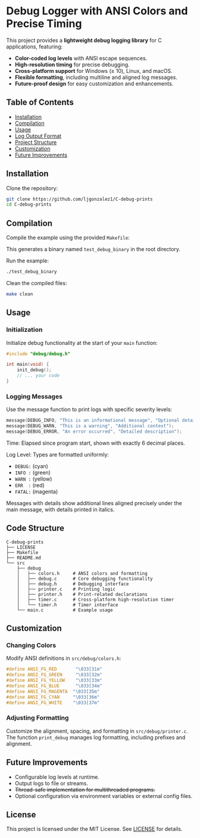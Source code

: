 # Debug Logger with ANSI Colors and Precise Timing

This project provides a **lightweight debug logging library** for C applications, featuring:

- **Color-coded log levels** with ANSI escape sequences.
- **High-resolution timing** for precise debugging.
- **Cross-platform support** for Windows (≥ 10), Linux, and macOS.
- **Flexible formatting**, including multiline and aligned log messages.
- **Future-proof design** for easy customization and enhancements.

## Table of Contents
- [Installation](#installation)
- [Compilation](#compilation)
- [Usage](#usage)
- [Log Output Format](#log-output-format)
- [Project Structure](#project-structure)
- [Customization](#customization)
- [Future Improvements](#future-improvements)

## Installation

Clone the repository:

```sh
git clone https://github.com/ljgonzalez1/C-debug-prints
cd C-debug-prints
```

## Compilation

Compile the example using the provided `Makefile`:

This generates a binary named `test_debug_binary` in the root directory.

Run the example:
```bash
./test_debug_binary
```

Clean the compiled files:
```bash
make clean
```

## Usage

### Initialization

Initialize debug functionality at the start of your `main` function:

```h
#include "debug/debug.h"

int main(void) {
    init_debug();
    // ... your code
}
```

### Logging Messages

Use the message function to print logs with specific severity levels:

```c
message(DEBUG_INFO, "This is an informational message", "Optional detail");
message(DEBUG_WARN, "This is a warning", "Additional context");
message(DEBUG_ERROR, "An error occurred", "Detailed description");
```

Time: Elapsed since program start, shown with exactly 6 decimal places.

Log Level: Types are formatted uniformly:

- `DEBUG:` (cyan)
- `INFO :` (green)
- `WARN :` (yellow)
- `ERR  :` (red)
- `FATAL:` (magenta)

Messages with details show additional lines aligned precisely under the main message, with details printed in italics.

## Code Structure

```
C-debug-prints
├── LICENSE
├── Makefile
├── README.md
└── src
    ├── debug
    │   ├── colors.h     # ANSI colors and formatting
    │   ├── debug.c      # Core debugging functionality
    │   ├── debug.h      # Debugging interface
    │   ├── printer.c    # Printing logic
    │   ├── printer.h    # Print-related declarations
    │   ├── timer.c      # Cross-platform high-resolution timer
    │   └── timer.h      # Timer interface
    └── main.c           # Example usage
```

## Customization

### Changing Colors

Modify ANSI definitions in `src/debug/colors.h`:

```h
#define ANSI_FG_RED       "\033[31m"
#define ANSI_FG_GREEN     "\033[32m"
#define ANSI_FG_YELLOW    "\033[33m"
#define ANSI_FG_BLUE      "\033[34m"
#define ANSI_FG_MAGENTA  "\033[35m"
#define ANSI_FG_CYAN     "\033[36m"
#define ANSI_FG_WHITE    "\033[37m"
```

### Adjusting Formatting

Customize the alignment, spacing, and formatting in `src/debug/printer.c`. The function `print_debug` manages log formatting, including prefixes and alignment.

## Future Improvements

- Configurable log levels at runtime.
- Output logs to file or streams.
- ~~Thread-safe implementation for multithreaded programs.~~
- Optional configuration via environment variables or external config files.

## License

This project is licensed under the MIT License. See [LICENSE](./LICENSE) for details.